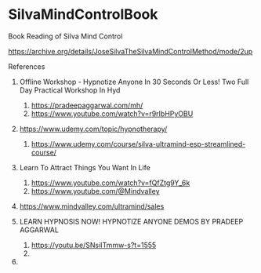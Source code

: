# SilvaMindControlBook
Book Reading of Silva Mind Control


https://archive.org/details/JoseSilvaTheSilvaMindControlMethod/mode/2up


References

1. Offline Workshop - Hypnotize Anyone In 30 Seconds Or Less! Two Full Day Practical Workshop In Hyd
   1. https://pradeepaggarwal.com/mh/
   2. https://www.youtube.com/watch?v=r9rIbHPyOBU

2. https://www.udemy.com/topic/hypnotherapy/
   1. https://www.udemy.com/course/silva-ultramind-esp-streamlined-course/    

3. Learn To Attract Things You Want In Life
   1. https://www.youtube.com/watch?v=fQfZtg9Y_6k
   2. https://www.youtube.com/@Mindvalley

4. https://www.mindvalley.com/ultramind/sales

5. LEARN HYPNOSIS NOW! HYPNOTIZE ANYONE DEMOS BY PRADEEP AGGARWAL
   1. https://youtu.be/SNsiITmmw-s?t=1555
   2. 

6. 



